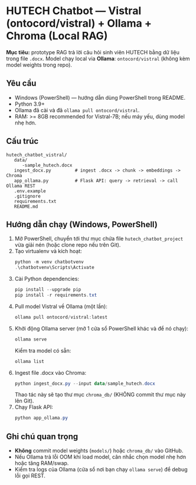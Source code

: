 # HUTECH Chatbot — Vistral (ontocord/vistral) + Ollama + Chroma (Local RAG)

**Mục tiêu:** prototype RAG trả lời câu hỏi sinh viên HUTECH bằng dữ liệu trong file `.docx`.
Model chạy local via **Ollama**: `ontocord/vistral` (không kèm model weights trong repo).

## Yêu cầu
- Windows (PowerShell) — hướng dẫn dùng PowerShell trong README.
- Python 3.9+
- Ollama đã cài và đã `ollama pull ontocord/vistral`.
- RAM: >= 8GB recommended for Vistral-7B; nếu máy yếu, dùng model nhẹ hơn.

## Cấu trúc
```
hutech_chatbot_vistral/
   data/                   
      -sample_hutech.docx
   ingest_docx.py         # ingest .docx -> chunk -> embeddings -> Chroma
   app_ollama.py          # Flask API: query -> retrieval -> call Ollama REST
   .env.example
   .gitignore
   requirements.txt
   README.md
```

## Hướng dẫn chạy (Windows, PowerShell)

1. Mở PowerShell, chuyển tới thư mục chứa file `hutech_chatbot_project` vừa giải nén (hoặc clone repo nếu trên Git).
2. Tạo virtualenv và kích hoạt:
   ```powershell
   python -m venv chatbotvenv
   .\chatbotvenv\Scripts\Activate
   ```
3. Cài Python dependencies:
   ```powershell
   pip install --upgrade pip
   pip install -r requirements.txt
   ```
4. Pull model Vistral về Ollama (một lần):
   ```powershell
   ollama pull ontocord/vistral:latest
   ```
5. Khởi động Ollama server (mở 1 cửa sổ PowerShell khác và để nó chạy):
   ```powershell
   ollama serve
   ```
   Kiểm tra model có sẵn:
   ```powershell
   ollama list
   ```
6. Ingest file .docx vào Chroma:
   ```powershell
   python ingest_docx.py --input data/sample_hutech.docx
   ```
   Thao tác này sẽ tạo thư mục `chroma_db/` (KHÔNG commit thư mục này lên Git).
7. Chạy Flask API:
   ```powershell
   python app_ollama.py
   ```

## Ghi chú quan trọng
- **Không** commit model weights (`models/`) hoặc `chroma_db/` vào GitHub.
- Nếu Ollama trả lỗi OOM khi load model, cân nhắc chọn model nhẹ hơn hoặc tăng RAM/swap.
- Kiểm tra logs của Ollama (cửa sổ nơi bạn chạy `ollama serve`) để debug lỗi gọi REST.
